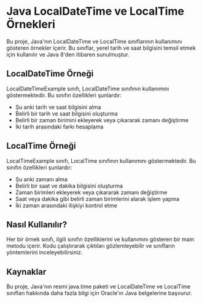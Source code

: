 # Java LocalDateTime ve LocalTime Örnekleri
Bu proje, Java'nın LocalDateTime ve LocalTime sınıflarının kullanımını gösteren örnekler içerir. Bu sınıflar, yerel tarih ve saat bilgisini temsil etmek için kullanılır ve Java 8'den itibaren sunulmuştur.

## LocalDateTime Örneği
LocalDateTimeExample sınıfı, LocalDateTime sınıfının kullanımını göstermektedir. Bu sınıfın özellikleri şunlardır:

- Şu anki tarih ve saat bilgisini alma
- Belirli bir tarih ve saat bilgisini oluşturma
- Belirli bir zaman birimini ekleyerek veya çıkararak zamanı değiştirme
- İki tarih arasındaki farkı hesaplama

## LocalTime Örneği
LocalTimeExample sınıfı, LocalTime sınıfının kullanımını göstermektedir. Bu sınıfın özellikleri şunlardır:

- Şu anki zamanı alma
- Belirli bir saat ve dakika bilgisini oluşturma
- Zaman birimleri ekleyerek veya çıkararak zamanı değiştirme
- Saat veya dakika gibi belirli zaman birimlerini alarak işlem yapma
- İki zaman arasındaki ilişkiyi kontrol etme

## Nasıl Kullanılır?
Her bir örnek sınıfı, ilgili sınıfın özelliklerini ve kullanımını gösteren bir main metodu içerir. Kodu çalıştırarak çıktıları gözlemleyebilir ve sınıfların yöntemlerini inceleyebilirsiniz.

## Kaynaklar
Bu proje, Java'nın resmi java.time paketi ve LocalDateTime ve LocalTime sınıfları hakkında daha fazla bilgi için Oracle'ın Java belgelerine başvurur.
